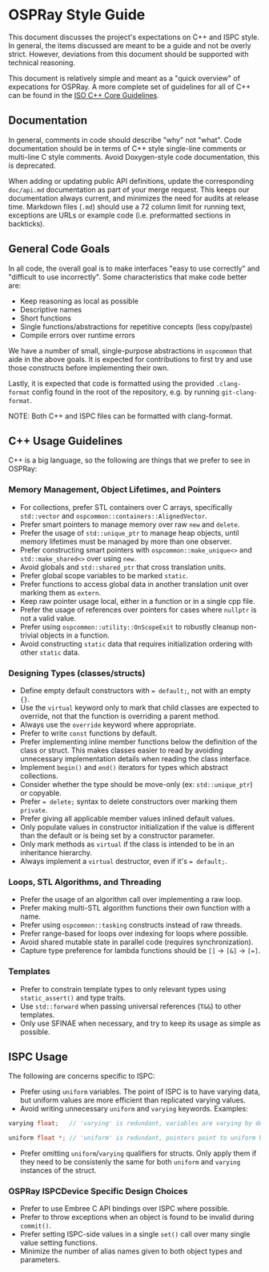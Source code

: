 # OSPRay Style Guide

This document discusses the project's expectations on C++ and ISPC
style. In general, the items discussed are meant to be a guide and not
be overly strict. However, deviations from this document should be
supported with technical reasoning.

This document is relatively simple and meant as a "quick overview" of
expecations for OSPRay. A more complete set of guidelines for all of C++
can be found in the [ISO C++ Core
Guidelines](https://github.com/isocpp/CppCoreGuidelines/blob/master/CppCoreGuidelines.md).

## Documentation

In general, comments in code should describe "why" not "what". Code
documentation should be in terms of C++ style single-line comments or
multi-line C style comments. Avoid Doxygen-style code documentation,
this is deprecated.

When adding or updating public API definitions, update the corresponding
`doc/api.md` documentation as part of your merge request. This keeps our
documentation always current, and minimizes the need for audits at
release time. Markdown files (`.md`) should use a 72 column limit for
running text, exceptions are URLs or example code (i.e. preformatted
sections in backticks).

## General Code Goals

In all code, the overall goal is to make interfaces "easy to use
correctly" and "difficult to use incorrectly". Some characteristics that
make code better are:

- Keep reasoning as local as possible
- Descriptive names
- Short functions
- Single functions/abstractions for repetitive concepts (less copy/paste)
- Compile errors over runtime errors

We have a number of small, single-purpose abstractions in `ospcommon`
that aide in the above goals. It is expected for contributions to first
try and use those constructs before implementing their own.

Lastly, it is expected that code is formatted using the provided
`.clang-format` config found in the root of the repository, e.g. by
running `git-clang-format`.

NOTE: Both C++ and ISPC files can be formatted with clang-format.

## C++ Usage Guidelines

C++ is a big language, so the following are things that we prefer to see in
OSPRay:

### Memory Management, Object Lifetimes, and Pointers

- For collections, prefer STL containers over C arrays, specifically
  `std::vector` and `ospcommon::containers::AlignedVector`.
- Prefer smart pointers to manage memory over raw `new` and `delete`.
- Prefer the usage of `std::unique_ptr` to manage heap objects, until memory
  lifetimes must be managed by more than one observer.
- Prefer constructing smart pointers with `ospcommon::make_unique<>` and
  `std::make_shared<>` over using `new`.
- Avoid globals and `std::shared_ptr` that cross translation units.
- Prefer global scope variables to be marked `static`.
- Prefer functions to access global data in another translation unit over
  marking them as `extern`.
- Keep raw pointer usage local, either in a function or in a single cpp file.
- Prefer the usage of references over pointers for cases where `nullptr` is not
  a valid value.
- Prefer using `ospcommon::utility::OnScopeExit` to robustly cleanup non-trivial
  objects in a function.
- Avoid constructing `static` data that requires initialization ordering with
  other `static` data.

### Designing Types (classes/structs)

- Define empty default constructors with `= default;`, not with an empty `{}`.
- Use the `virtual` keyword only to mark that child classes are expected to
  override, not that the function is overriding a parent method.
- Always use the `override` keyword where appropriate.
- Prefer to write `const` functions by default.
- Prefer implementing inline member functions below the definition of the class
  or struct. This makes classes easier to read by avoiding unnecessary
  implementation details when reading the class interface.
- Implement `begin()` and `end()` iterators for types which abstract
  collections.
- Consider whether the type should be move-only (ex: `std::unique_ptr`) or
  copyable.
- Prefer `= delete;` syntax to delete constructors over marking them `private`.
- Prefer giving all applicable member values inlined default values.
- Only populate values in constructor initialization if the value is different
  than the default or is being set by a constructor parameter.
- Only mark methods as `virtual` if the class is intended to be in an
  inheritance hierarchy.
- Always implement a `virtual` destructor, even if it's `= default;`.

### Loops, STL Algorithms, and Threading

- Prefer the usage of an algorithm call over implementing a raw loop.
- Prefer making multi-STL algorithm functions their own function with a name.
- Prefer using `ospcommon::tasking` constructs instead of raw threads.
- Prefer range-based for loops over indexing for loops where possible.
- Avoid shared mutable state in parallel code (requires synchronization).
- Capture type preference for lambda functions should be `[]` -> `[&]` -> `[=]`.

### Templates

- Prefer to constrain template types to only relevant types using
  `static_assert()` and type traits.
- Use `std::forward` when passing universal references (`T&&`) to other
  templates.
- Only use SFINAE when necessary, and try to keep its usage as simple as
  possible.

## ISPC Usage

The following are concerns specific to ISPC:

- Prefer using `uniform` variables. The point of ISPC is to have varying
  data, but uniform values are more efficient than replicated varying
  values.
- Avoid writing unnecessary `uniform` and `varying` keywords. Examples:
```cpp
varying float;   // 'varying' is redundant, variables are varying by default

uniform float *; // 'uniform' is redundant, pointers point to uniform by default
```
- Prefer omitting `uniform`/`varying` qualifiers for structs. Only apply
  them if they need to be consistenly the same for both `uniform` and
  `varying` instances of the struct.

### OSPRay ISPCDevice Specific Design Choices

- Prefer to use Embree C API bindings over ISPC where possible.
- Prefer to throw exceptions when an object is found to be invalid
  during `commit()`.
- Prefer setting ISPC-side values in a single `set()` call over many
  single value setting functions.
- Minimize the number of alias names given to both object types and
  parameters.
